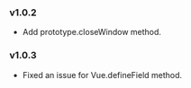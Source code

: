 ### v1.0.2

- Add prototype.closeWindow method.

### v1.0.3

- Fixed an issue for Vue.defineField method.

<br />
<br />
<br />
